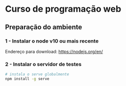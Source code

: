 # Curso de programação web

## Preparação do ambiente

### 1 - Instalar o node v10 ou mais recente
Endereço para download: https://nodejs.org/en/

### 2 - Instalar o servidor de testes
```sh
# instala o serve globalmente
npm install -g serve
```


